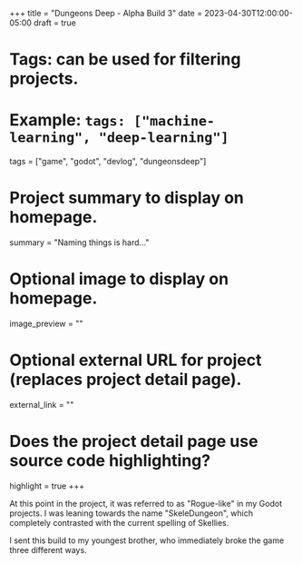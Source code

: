 +++
title = "Dungeons Deep - Alpha Build 3"
date = 2023-04-30T12:00:00-05:00
draft = true

# Tags: can be used for filtering projects.
# Example: `tags: ["machine-learning", "deep-learning"]`
tags = ["game", "godot", "devlog", "dungeonsdeep"]

# Project summary to display on homepage.
summary = "Naming things is hard..."

# Optional image to display on homepage.
image_preview = ""

# Optional external URL for project (replaces project detail page).
external_link = ""

# Does the project detail page use source code highlighting?
highlight = true
+++

At this point in the project, it was referred to as "Rogue-like" in my Godot projects. I was leaning towards the name "SkeleDungeon", which completely contrasted with the current spelling of Skellies.

I sent this build to my youngest brother, who immediately broke the game three different ways.